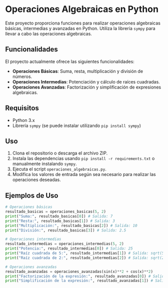 # Operaciones Algebraicas en Python

Este proyecto proporciona funciones para realizar operaciones algebraicas básicas, intermedias y avanzadas en Python. Utiliza la librería `sympy` para llevar a cabo las operaciones algebraicas.

## Funcionalidades

El proyecto actualmente ofrece las siguientes funcionalidades:

- **Operaciones Básicas**: Suma, resta, multiplicación y división de números.
- **Operaciones Intermedias**: Potenciación y cálculo de raíces cuadradas.
- **Operaciones Avanzadas**: Factorización y simplificación de expresiones algebraicas.

## Requisitos

- Python 3.x
- Librería `sympy` (se puede instalar utilizando `pip install sympy`)

## Uso

1. Clona el repositorio o descarga el archivo ZIP.
2. Instala las dependencias usando `pip install -r requirements.txt` o manualmente instalando `sympy`.
3. Ejecuta el script `operaciones_algebraicas.py`.
4. Modifica los valores de entrada según sea necesario para realizar las operaciones deseadas.

## Ejemplos de Uso

```python
# Operaciones básicas
resultado_basicas = operaciones_basicas(5, 2)
print("Suma:", resultado_basicas[0]) # Salida: 7
print("Resta:", resultado_basicas[1]) # Salida: 3
print("Multiplicación:", resultado_basicas[2]) # Salida: 10
print("División:", resultado_basicas[3]) # Salida: 2.5

# Operaciones intermedias
resultado_intermedias = operaciones_intermedias(5, 2)
print("Potencia:", resultado_intermedias[0]) # Salida: 25
print("Raíz cuadrada de 5:", resultado_intermedias[1]) # Salida: sqrt(5)
print("Raíz cuadrada de 2:", resultado_intermedias[2]) # Salida: sqrt(2)

# Operaciones avanzadas
resultado_avanzadas = operaciones_avanzadas(sin(x)**2 + cos(x)**2)
print("Factorización de la expresión:", resultado_avanzadas[0]) # Salida: 1
print("Simplificación de la expresión:", resultado_avanzadas[1]) # Salida: 1
```
